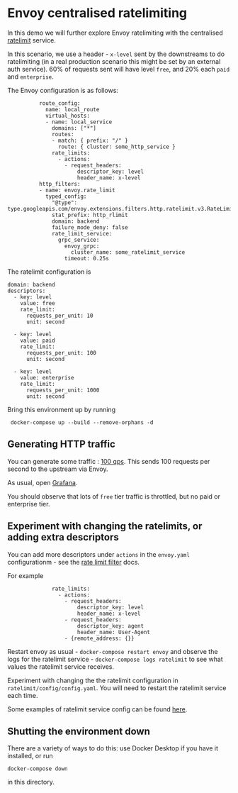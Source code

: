 # Envoy centralised ratelimiting

In this demo we will further explore Envoy ratelimiting with the centralised [ratelimit](https://github.com/envoyproxy/ratelimit) service.

In this scenario, we use a header - `x-level` sent by the downstreams to do ratelimiting (in a real production scenario this might be set by
an external auth service). 60% of requests sent will have level `free`, and 20% each `paid` and `enterprise`.

The Envoy configuration is as follows:

```
          route_config:
            name: local_route
            virtual_hosts:
            - name: local_service
              domains: ["*"]
              routes:
              - match: { prefix: "/" }
                route: { cluster: some_http_service }
              rate_limits:
                - actions:
                  - request_headers:
                      descriptor_key: level
                      header_name: x-level
          http_filters:
          - name: envoy.rate_limit
            typed_config: 
              "@type": type.googleapis.com/envoy.extensions.filters.http.ratelimit.v3.RateLimit
              stat_prefix: http_rlimit
              domain: backend
              failure_mode_deny: false
              rate_limit_service:
                grpc_service:
                  envoy_grpc:
                    cluster_name: some_ratelimit_service
                  timeout: 0.25s  
```

The ratelimit configuration is

```
domain: backend
descriptors:
  - key: level
    value: free
    rate_limit:
      requests_per_unit: 10
      unit: second

  - key: level
    value: paid
    rate_limit:
      requests_per_unit: 100
      unit: second

  - key: level
    value: enterprise
    rate_limit:
      requests_per_unit: 1000
      unit: second
```


Bring this environment up by running 

```
 docker-compose up --build --remove-orphans -d
```

## Generating HTTP traffic

You can generate some traffic : [100 qps](http://localhost:9094/config?http_rate=100&http_max_parallelism=2000). 
This sends 100 requests per second to the upstream via Envoy.

As usual, open [Grafana](http://localhost:3000/d/workshop/load-management-workshop?orgId=1&refresh=5s).

You should observe that lots of `free` tier traffic is throttled, but no paid or enterprise tier.

## Experiment with changing the ratelimits, or adding extra descriptors

You can add more descriptors under `actions` in the `envoy.yaml` configurationm - see the [rate limit filter](https://www.envoyproxy.io/docs/envoy/latest/configuration/http/http_filters/rate_limit_filter)
docs.

For example

```
              rate_limits:
                - actions:
                  - request_headers:
                      descriptor_key: level
                      header_name: x-level
                  - request_headers:
                      descriptor_key: agent
                      header_name: User-Agent
                  - {remote_address: {}}
```

Restart envoy as usual - `docker-compose restart envoy` and observe the logs for the ratelimit service - `docker-compose logs ratelimit`
to see what values the ratelimit service receives.

Experiment with changing the the ratelimit configuration in `ratelimit/config/config.yaml`.
You will need to restart the ratelimit service each time.

Some examples of ratelimit service config can be found [here](https://github.com/envoyproxy/ratelimit?tab=readme-ov-file#examples).

## Shutting the environment down

There are a variety of ways to do this: use Docker Desktop if you have it installed, or run 
```
docker-compose down
```
in this directory.